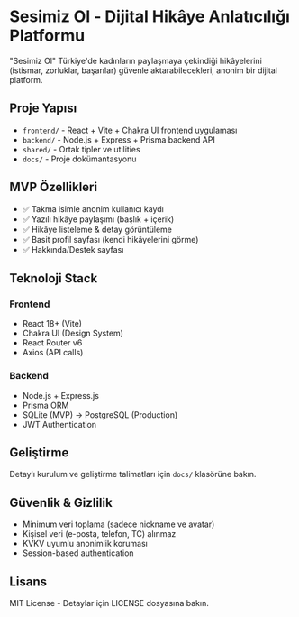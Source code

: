 # Sesimiz Ol - Dijital Hikâye Anlatıcılığı Platformu

"Sesimiz Ol" Türkiye'de kadınların paylaşmaya çekindiği hikâyelerini (istismar, zorluklar, başarılar) güvenle aktarabilecekleri, anonim bir dijital platform.

## Proje Yapısı

- `frontend/` - React + Vite + Chakra UI frontend uygulaması
- `backend/` - Node.js + Express + Prisma backend API
- `shared/` - Ortak tipler ve utilities
- `docs/` - Proje dokümantasyonu

## MVP Özellikleri

- ✅ Takma isimle anonim kullanıcı kaydı
- ✅ Yazılı hikâye paylaşımı (başlık + içerik)
- ✅ Hikâye listeleme & detay görüntüleme
- ✅ Basit profil sayfası (kendi hikâyelerini görme)
- ✅ Hakkında/Destek sayfası

## Teknoloji Stack

### Frontend
- React 18+ (Vite)
- Chakra UI (Design System)
- React Router v6
- Axios (API calls)

### Backend
- Node.js + Express.js
- Prisma ORM
- SQLite (MVP) → PostgreSQL (Production)
- JWT Authentication

## Geliştirme

Detaylı kurulum ve geliştirme talimatları için `docs/` klasörüne bakın.

## Güvenlik & Gizlilik

- Minimum veri toplama (sadece nickname ve avatar)
- Kişisel veri (e-posta, telefon, TC) alınmaz
- KVKV uyumlu anonimlik koruması
- Session-based authentication

## Lisans

MIT License - Detaylar için LICENSE dosyasına bakın.